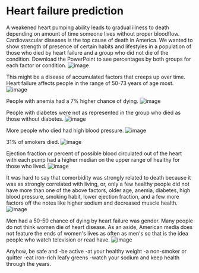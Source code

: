 # Heart failure prediction
A weakened heart pumping ability leads to gradual illness to death depending on amount of time someone lives without proper bloodflow. Cardiovascular diseases is the top cause of death in America. We wanted to show strength of presence of certain habits and lifestyles in a population of those who died by heart failure and a group who did not die of the condition. Download the PowerPoint to see percentages by both groups for each factor or condition.
![image](https://user-images.githubusercontent.com/66132013/189421535-40c206df-f95e-4bff-a509-15960a9c5c04.png)

This might be a disease of accumulated factors that creeps up over time. Heart failure affects people  in the range of 50-73 years of age most.
![image](https://user-images.githubusercontent.com/66132013/189423673-a99d739b-5e55-4b5f-ad32-29bd14f2c0b7.png)

People with anemia had a 7% higher chance of dying.
![image](https://user-images.githubusercontent.com/66132013/189421860-6b355075-7850-4f28-b893-da87d33ab5bb.png)

People with diabetes were not as represented in the group who died as those without diabetes.
![image](https://user-images.githubusercontent.com/66132013/189422057-2cd8a14d-673f-4769-8e3b-a82f05385fb9.png)

More people who died had high blood pressure.
![image](https://user-images.githubusercontent.com/66132013/189422389-e3e22d41-6704-4fbe-9be7-a534b7f7874a.png)

31% of smokers died.
![image](https://user-images.githubusercontent.com/66132013/189422637-4c7e774f-cf91-4207-86ef-590ac36dcf87.png)

Ejection fraction or percent of possible blood circulated out of the heart with each pump had a higher median on the upper range of healthy for those who lived.
![image](https://user-images.githubusercontent.com/66132013/189422994-fe9a07b3-1d36-4072-88ad-460c204ff60e.png)

It was hard to say that comorbidity was strongly related to death because it was as strongly correlated with living, or, only a few healthy people did not have more than one of the above factors, older age, anemia, diabetes, high blood pressure, smoking habit, lower ejection fraction, and a few more factors off the notes like higher sodium and decreased muscle health.
![image](https://user-images.githubusercontent.com/66132013/189424317-0998a4b2-3de0-4aa4-8581-b29c7bc07b63.png)

Men had a 50-50 chance of dying by heart failure was gender. Many people do not think women die of heart disease. As an aside, American media does not feature the ends of women's lives as often as men's so that is the idea people who watch television or read have. 
![image](https://user-images.githubusercontent.com/66132013/189424549-bccd9210-02a1-41d1-ab12-71685cf4bd67.png)

Anyhow, be safe and 
-be active
-at your healthy weight
-a non-smoker or quitter
-eat iron-rich leafy greens
-watch your sodium
 and keep health through the years.
